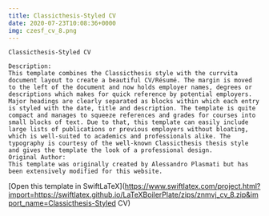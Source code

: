 ```yaml
---
title: Classicthesis-Styled CV
date: 2020-07-23T10:08:36+0000
img: czesf_cv_8.png
---
```

```
Classicthesis-Styled CV

Description:
This template combines the Classicthesis style with the currvita document layout to create a beautiful CV/Résumé. The margin is moved to the left of the document and now holds employer names, degrees or descriptions which makes for quick reference by potential employers. Major headings are clearly separated as blocks within which each entry is styled with the date, title and description. The template is quite compact and manages to squeeze references and grades for courses into small blocks of text. Due to that, this template can easily include large lists of publications or previous employers without bloating, which is well-suited to academics and professionals alike. The typography is courtesy of the well-known Classicthesis thesis style and gives the template the look of a professional design.
Original Author:
This template was originally created by Alessandro Plasmati but has been extensively modified for this website.
```
[Open this template in SwiftLaTeX](https://www.swiftlatex.com/project.html?import=https://swiftlatex.github.io/LaTeXBoilerPlate/zips/znmvj_cv_8.zip&import_name=Classicthesis-Styled CV)
